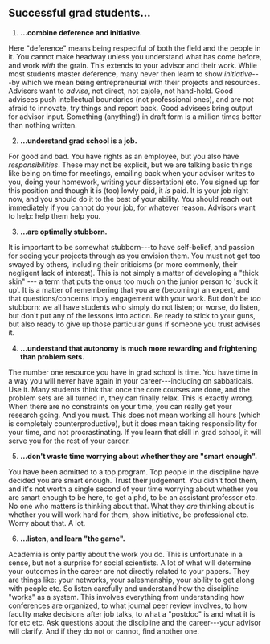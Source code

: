 ## Successful grad students...

1. **...combine deference and initiative.**

Here "deference" means being respectful of both the field and the people in it.  You cannot make headway unless you understand what has come before, and work *with* the grain.  This extends to your advisor and their work.  While most students master deference, many never then learn to show *initiative*---by which we mean being entrepreneurial with their projects and resources. Advisors want to *advise*, not direct, not cajole, not hand-hold. Good advisees push intellectual boundaries (not professional ones), and are not afraid to innovate, try things and report back.  Good advisees bring output for advisor input.  Something  (anything!) in draft form is a million times better than nothing written. 

2. **...understand grad school is a job.**  

For good and bad.  You have rights as an employee, but you also have *responsibilities*. These may not be explicit, but we are talking basic things like being on time for meetings, emailing back when your advisor writes to you, doing your homework, writing your dissertation) etc.  You signed up for this position and though it is (too) lowly paid, it  *is* paid. It is your job right now, and you should do it to the best of your ability.  You should reach out immediately if you cannot do your job, for whatever reason.  Advisors want to help: help them help you.

3. **...are optimally stubborn.**

It is important to be somewhat stubborn---to have self-belief, and passion for seeing your projects through as you envision them.  You must not get too swayed by others, including their criticisms (or more commonly, their negligent lack of interest).  This is not simply a matter of developing a "thick skin" --- a term that puts the onus too much on the junior person to 'suck it up'. It is a matter of remembering that you are (becoming) an expert, and that questions/concerns imply engagement with your work.  But don't be *too* stubborn: we all have students who simply do not listen; or worse, do listen, but don't put any of the lessons into action.  Be ready to stick to your guns, but also ready to give up those particular guns if someone you trust advises it.

4. **...understand that autonomy is much more rewarding and frightening than problem sets.**

The number one resource you have in grad school is time.  You have time in a way you will never have again in your career---including on sabbaticals.  Use it.  Many students think that once the core courses are done, and the problem sets are all turned in, they can finally relax.  This is exactly wrong.  When there are no constraints on your time, you can really get your research going.  And you must.  This does not mean working all hours (which is completely counterproductive), but it does mean taking responsibility for your time, and not procrastinating.  If you learn that skill in grad school, it will serve you for the rest of your career.

5. **...don't waste time worrying about whether they are "smart enough".**

You have been admitted to a top program. Top people in the discipline have decided you are smart enough.  Trust their judgement.  You didn't fool them, and it's not worth a single second of your time worrying about whether you are smart enough to be here, to get a phd, to be an assistant professor etc. No one who matters is thinking about that.  What they *are* thinking about is whether you will work hard for them, show initiative, be professional etc.  Worry about that. A lot.

6. **...listen, and learn "the game".**

Academia is only partly about the work you do.  This is unfortunate in a sense, but not a surprise for social scientists. A lot of what will determine your outcomes in the career are not directly related to your papers.  They are things like: your networks, your salesmanship, your ability to get along with people etc.  So listen carefully and understand how the discipline "works" as a system.  This involves everything from understanding how conferences are organized, to what journal peer review involves, to how faculty make decisions after job talks, to what a "postdoc" is and what it is for etc etc.  Ask questions about the discipline and the career---your advisor will clarify. And if they do not or cannot, find another one.
